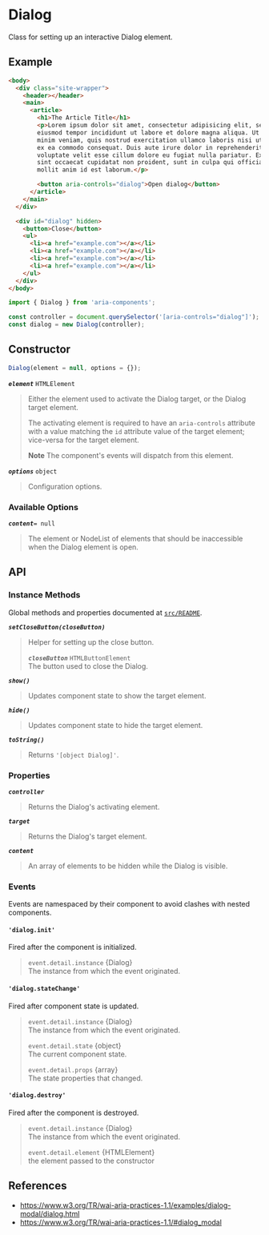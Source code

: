 Dialog
======

Class for setting up an interactive Dialog element.

## Example

```html
<body>
  <div class="site-wrapper">
    <header></header>
    <main>
      <article>
        <h1>The Article Title</h1>
        <p>Lorem ipsum dolor sit amet, consectetur adipisicing elit, sed do
        eiusmod tempor incididunt ut labore et dolore magna aliqua. Ut enim ad
        minim veniam, quis nostrud exercitation ullamco laboris nisi ut aliquip
        ex ea commodo consequat. Duis aute irure dolor in reprehenderit in
        voluptate velit esse cillum dolore eu fugiat nulla pariatur. Excepteur
        sint occaecat cupidatat non proident, sunt in culpa qui officia deserunt
        mollit anim id est laborum.</p>

        <button aria-controls="dialog">Open dialog</button>
      </article>
    </main>
  </div>

  <div id="dialog" hidden>
    <button>Close</button>
    <ul>
      <li><a href="example.com"></a></li>
      <li><a href="example.com"></a></li>
      <li><a href="example.com"></a></li>
      <li><a href="example.com"></a></li>
    </ul>
  </div>
</body>
```

```jsx
import { Dialog } from 'aria-components';

const controller = document.querySelector('[aria-controls="dialog"]');
const dialog = new Dialog(controller);
```

## Constructor

```jsx
Dialog(element = null, options = {});
```
_**`element`**_ `HTMLElement`  
> Either the element used to activate the Dialog target, or the Dialog target element.
> 
> The activating element is required to have an `aria-controls` attribute with a value matching the `id` attribute value of the target element; vice-versa for the target element.
>
> **Note** The component's events will dispatch from this element.

_**`options`**_ `object`  
> Configuration options.

### Available Options

_**`content`**_`= null`  
> The element or NodeList of elements that should be inaccessible when the Dialog element is open.

## API

### Instance Methods

Global methods and properties documented at [`src/README`](../).

_**`setCloseButton(closeButton)`**_
> Helper for setting up the close button.  
> 
> _**`closeButton`**_ `HTMLButtonElement`  
> The button used to close the Dialog.

_**`show()`**_
> Updates component state to show the target element.

_**`hide()`**_
> Updates component state to hide the target element.

_**`toString()`**_  
> Returns `'[object Dialog]'`.

### Properties

_**`controller`**_  
> Returns the Dialog's activating element.

_**`target`**_  
> Returns the Dialog's target element.

_**`content`**_
> An array of elements to be hidden while the Dialog is visible.

### Events

Events are namespaced by their component to avoid clashes with nested components.

#### `'dialog.init'`

Fired after the component is initialized.

> `event.detail.instance` {Dialog}  
> The instance from which the event originated.

#### `'dialog.stateChange'`

Fired after component state is updated.

> `event.detail.instance` {Dialog}  
> The instance from which the event originated.
>
> `event.detail.state` {object}  
> The current component state.
>
> `event.detail.props` {array}  
> The state properties that changed.

#### `'dialog.destroy'`

Fired after the component is destroyed.

> `event.detail.instance` {Dialog}  
> The instance from which the event originated.
>
> `event.detail.element` {HTMLElement}  
> the element passed to the constructor

## References

- https://www.w3.org/TR/wai-aria-practices-1.1/examples/dialog-modal/dialog.html
- https://www.w3.org/TR/wai-aria-practices-1.1/#dialog_modal
